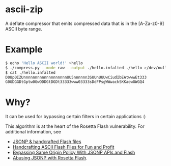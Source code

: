 ascii-zip
=========

A deflate compressor that emits compressed data that is in the [A-Za-z0-9] ASCII byte range.

Example
=======

```bash
$ echo 'Hello ASCII world!' >hello
$ ./compress.py --mode raw --output ./hello.infalted ./hello >/dev/null
$ cat ./hello.infalted
D0Up0IZUnnnnnnnnnnnnnnnnnnnUU5nnnnnn3SUUnUUUwCiudIbEAtwwwEt333
G0GDGGDtGptw0GwDDDGtDGDt33333www03333sDdFPsgWWwackSKKaowOWGQ4
```

Why?
====

It can be used for bypassing certain filters in certain applications :)

This algorithm is at the heart of the Rosetta Flash vulnerability. For additional information, see

* [JSONP & handcrafted Flash files](http://quaxio.com/jsonp_handcrafted_flash_files/)
* [Handcrafting ASCII Flash Files for Fun and Profit](https://molnarg.github.io/ascii-flash/)
* [Bypassing Same Origin Policy With JSONP APIs and Flash](https://hackerone.com/reports/10373)
* [Abusing JSONP with Rosetta Flash](http://miki.it/blog/2014/7/8/abusing-jsonp-with-rosetta-flash/).
